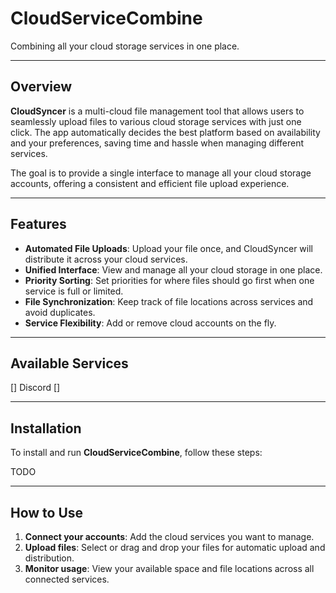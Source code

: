 # **CloudServiceCombine**
Combining all your cloud storage services in one place.

---

## **Overview**

**CloudSyncer** is a multi-cloud file management tool that allows users to seamlessly upload files to various cloud storage services with just one click. The app automatically decides the best platform based on availability and your preferences, saving time and hassle when managing different services. 

The goal is to provide a single interface to manage all your cloud storage accounts, offering a consistent and efficient file upload experience.

---

## **Features**

- **Automated File Uploads**: Upload your file once, and CloudSyncer will distribute it across your cloud services.
- **Unified Interface**: View and manage all your cloud storage in one place.
- **Priority Sorting**: Set priorities for where files should go first when one service is full or limited.
- **File Synchronization**: Keep track of file locations across services and avoid duplicates.
- **Service Flexibility**: Add or remove cloud accounts on the fly.

---

## **Available Services**
[] Discord
[]


---

## **Installation**

To install and run **CloudServiceCombine**, follow these steps:

TODO

---

## **How to Use**

1. **Connect your accounts**: Add the cloud services you want to manage.
2. **Upload files**: Select or drag and drop your files for automatic upload and distribution.
3. **Monitor usage**: View your available space and file locations across all connected services.

